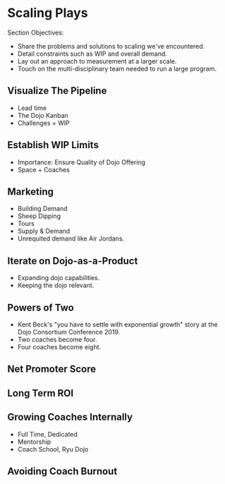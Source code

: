 # Scaling Plays

Section Objectives:

- Share the problems and solutions to scaling we've encountered.
- Detail constraints such as WIP and overall demand.
- Lay out an approach to measurement at a larger scale.
- Touch on the multi-disciplinary team needed to run a large program.

## Visualize The Pipeline

- Lead time
- The Dojo Kanban
- Challenges = WIP

## Establish WIP Limits

- Importance: Ensure Quality of Dojo Offering
- Space + Coaches

## Marketing

- Building Demand
- Sheep Dipping
- Tours
- Supply & Demand
- Unrequited demand like Air Jordans.

## Iterate on Dojo-as-a-Product

- Expanding dojo capabilities.
- Keeping the dojo relevant.

## Powers of Two

- Kent Beck's "you have to settle with exponential growth" story at the Dojo Consortium Conference 2019.
- Two coaches become four.
- Four coaches become eight.

## Net Promoter Score

## Long Term ROI

## Growing Coaches Internally

- Full Time, Dedicated
- Mentorship
- Coach School, Ryu Dojo

## Avoiding Coach Burnout